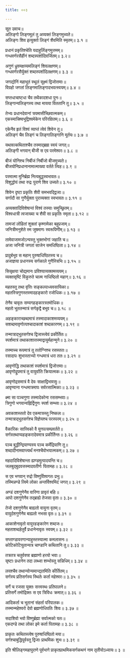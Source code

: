 ```yaml
---
title: ००३

---
```

सूत उवाच॥  
अलिङ्गो लिङ्गमूलं तु अव्यक्तं लिङ्गमुच्यते॥  
अलिङ्गः शिव इत्युक्तो लिङ्गं शैवमिति स्मृतम्॥ ३.१ ॥  
  
प्रधानं प्रकृतिश्चेति यदाहुर्लिङ्गमुत्तमम्॥  
गन्धवर्णरसैर्हीनं शब्दस्पर्शादिवर्जितम्॥ ३.२॥  
  
अगुणं ध्रुवमक्षय्यमलिङ्गं शिवलक्षणम्॥  
गन्धवर्णरसैर्युक्तं शब्दस्पर्शादिलक्षणम्॥ ३.३ ॥  
  
जगद्योनिं महाभूतं स्थूलं सूक्ष्मं द्विजोत्तमाः॥  
विग्रहो जगतां लिङ्गमालिङ्गादभवत्स्वयम्॥ ३.४ ॥  
  
सप्तधाचाष्टधा चैव तथैकादशधा पुनः॥  
लिङ्गान्यलिङ्गस्य तथा मायया विततानि तु॥ ३.५ ॥  
  
तेभ्यः प्रधानदेवानां त्रयमासीच्छिवात्मकम्॥  
एकस्मात्त्रिष्वभूद्विश्वमेकेन परिरक्षितम्॥ ३.६ ॥  
  
एकेनैव हृतं विश्वं व्याप्तं त्वेवं शिवेन तु॥  
अलिङ्गं चैव लिङ्गं च लिङ्गालिङ्गानि मूर्तयः॥ ३.७ ॥  
  
यथावत्कथिताश्चैव तस्माद्ब्रह्म स्वयं जगत्॥  
अलिङ्गी भगवान् बीजी स एव परमेश्वरः॥ ३.८ ॥  
  
बीजं योनिश्च निर्बीजं निर्बीजो बीजमुच्यते॥  
बीजयोनिप्रधानानामात्माख्या वर्तते त्विह॥ ३.९ ॥  
  
परमात्मा मुनिर्ब्रह्म नित्यबुद्धस्वभावतः॥  
विशुद्धोयं तथा रुद्रः पुराणे शिव उच्यते॥ ३.१० ॥  
  
शिवेन दृष्टा प्रकृतिः शैवी समभवद्द्विजाः॥  
सर्गादौ सा गुणैर्युक्ता पुराव्यक्ता स्वभावतः॥ ३.११ ॥  
  
अव्यक्तादिविशेषान्तं विश्वं तस्याः समुच्छ्रितम्॥  
विश्वधात्री त्वजाख्या च शैवी सा प्रकृतिः स्मृता॥ ३.१२ ॥  
  
तामजां लोहितां शुक्लां कृष्णामेका बहुप्रजाम्॥  
जनित्रीमनुशेते स्म जुषमाणः स्वरूपिणीम्॥ ३.१३ ॥  
  
तामेवाजामजोऽन्यस्तु भुक्तभोगां जहाति च॥  
अजा जनित्री जगतां साजेन समधिष्ठिता॥ ३.१४ ॥  
  
प्रादुर्बभूव स महान् पुरुषाधिष्ठितस्य च॥  
अजाज्ञया प्रधानस्य सर्गकाले गुणैस्त्रिभिः॥ ३.१५ ॥  
  
सिसृक्षया चोद्यमानः प्रविश्याव्यक्तमव्ययम्॥  
व्यक्तसृष्टिं विकुरुते चात्म नाधिष्ठितो महान्॥ ३.१६ ॥  
  
महतस्तु तथा वृत्तिः सङ्कल्पाध्यवसायिका॥  
महतस्त्रिगुणस्तस्मादहङ्कारो रजोधिकः॥ ३.१७ ॥  
  
तेनैव चावृतः सम्यगहङ्कारस्तमोधिकः॥  
महतो भूततन्मात्रं सर्गकृद्वै बभूव च॥ ३.१८ ॥  
  
अहङ्काराच्छब्दमात्रं तस्मादाकाशमव्ययम्॥  
सशब्दमावृणोत्पश्चादाकाशं शब्दकारणम्॥ ३.१९ ॥  
  
तन्मात्राद्भूतसर्गश्च द्विजास्त्वेवं प्रकीर्तितः॥  
स्पर्शमात्रं तथाकाशात्तस्माद्वायुर्महान्मुने॥ ३.२० ॥  
  
तस्माच्च रूपमात्रं तु ततोग्निश्च रसस्ततः॥  
रसादापः शुभास्ताभ्यो गन्धमात्रं धरा ततः॥ ३.२१ ॥  
  
आवृणोद्धि तथाकाशं स्पर्शमात्रं द्विजोत्तमाः॥  
आवृणोद्रूपमात्रं तु वायुर्वाति क्रियात्मकः॥ ३.२२ ॥  
  
आवृणोद्रसमात्रं वै देवः साक्षाद्विभावसुः॥  
आवृण्वाना गन्धमात्रमापः सर्वरसात्मिकाः॥ ३.२३ ॥  
  
क्ष्मा सा पञ्चगुणा तस्मादेकोना रससम्भवाः॥  
त्रिगुणो भगवान्वह्निर्द्विगुणः स्पर्श सम्भवः॥ ३.२४ ॥  
  
अवकाशस्ततो देव एकमात्रस्तु निष्कलः॥  
तन्मात्राद्भूतसर्गश्च विज्ञेयश्च परस्परम्॥ ३.२५ ॥  
  
वैकारिकः सात्त्विको वै युगपत्सम्प्रवर्तते॥  
सर्गस्तथाप्यहङ्करादेवमात्र प्रकीर्तिन्तः॥ ३.२६ ॥  
  
पञ्च बुद्धीन्द्रियाण्यस्य पञ्च कर्मेद्रियाणि तु॥  
शब्दादीनामवाप्त्यर्थं मनश्चैवोभयात्मकम्॥ ३.२७ ॥  
  
महदादिविशेषान्ता ह्यण्डमुत्पादयन्ति च॥  
जलबुद्बुदवत्तस्मादवतीर्णः पितामहः॥ ३.२८ ॥  
  
स एव भगवान् रुद्रो विष्णुर्विश्वगतः प्रभुः॥  
तस्मिन्नण्डे त्विमे लोका अन्तर्विश्वमिदं जगत्॥ ३.२९ ॥  
  
अण्डं दशगुणेनैव वारिणा प्रावृतं बहिः॥  
आपो दशगुणेनैव तद्ब्राह्ये तेजसा वृताः॥ ३.३० ॥  
  
तेजो दशगुणेनैव बाह्यतो वायुना वृतम्॥  
वायुर्दशगुणेनैव बाह्यतो नभसा वृतः॥ ३.३१ ॥  
  
आकाशेनावृतो वायुरहङ्कारेण शब्दजः॥  
महताशब्दहेतुर्वै प्रधानेनावृतः स्वयम्॥ ३.३२ ॥  
  
सप्ताण्डावरणान्याहुस्तस्यात्मा कमलासनः॥  
कोटिकोटियुतान्यत्र चाण्डानि कथितानि तु॥ ३.३३ ॥  
  
तत्रतत्र चतुर्वक्त्रा ब्रह्माणो हरयो भवाः॥  
सृष्टाः प्रधानेन तदा लब्ध्वा शम्भोस्तु सन्निधिम्॥ ३.३४ ॥  
  
लयश्चैव तथान्योन्यमान्द्यतमिति कीर्तितम्॥  
सर्गस्य प्रतिसर्गस्य स्थितेः कर्ता महेश्वरः॥ ३.३५ ॥  
  
सर्गे च रजसा युक्तः सत्त्वस्थः प्रतिपालने॥  
प्रतिसर्गे तमोद्रिक्तः स एव त्रिविधः क्रमात्॥ ३.३६ ॥  
  
आदिकर्ता च भूतानां संहर्ता परिपालकः॥  
तस्मान्महेश्वरो देवो ब्रह्मणोधिपतिः शिवः॥ ३.३७ ॥  
  
सदाशिवो भवो विष्णुर्ब्रह्मा सर्वात्मको यतः॥  
एकदण्डे तथा लोका इमे कर्ता पितामहः॥ ३.३८ ॥  
  
प्राकृतः कथितस्त्वेष पुरुषाधिष्ठितो मया॥  
सर्गश्चाबुद्धिपूर्वस्तु द्विजाः प्राथमिकः शुभः॥ ३.३९ ॥  
  
इति श्रीलिङ्गमहापुराणे पूर्वभागे प्राकृतप्राथमिकसर्गकथनं नाम तृतीयोऽध्यायः॥ ३ ॥